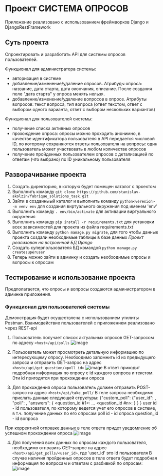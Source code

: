 # Проект СИСТЕМА ОПРОСОВ

Приложение реализовано с использованием фреймворков Django и DjangoRestFramework



## Суть проекта
Спроектировать и разработать API для системы опросов пользователей.

Функционал для администратора системы:
- авторизация в системе
- добавление/изменение/удаление опросов. Атрибуды опроса: название, дата старта, дата окончания, описание.
После создания поле "дата старта" у опроса менять нельзя.
- добавление/изменение/удаление вопросов в опросе. Атрибуты вопросов: текст вопроса, тип вопроса (ответ текстом,
ответ с выбором одного варианта, ответ с выбором нескольких вариантов)

Функционал для пользователей системы:
- получение списка активных опросов
- прохождение опроса: опросы можно проходить анонимно, в качестве идентификатора пользователя в API передается
числовой ID, по которому сохраняются ответы пользователя на вопросы: один пользователь может участвовать в любом
количестве опросов
- получение пройденных пользователем опросов с детализацией по ответам (что выбрано) по ID уникальному пользователя



## Разворачивание проекта
1. Создать директорию, в которую будет помещен каталог с проектом
2. Выполнить команду `git clone https://github.com/stanislav-akolzin/fabrique_solutions_task.git`
3. Зайти в созданныый каталог и выполнить команду `python<veresion> -m venv env` для создания виртуального окружения под именем 'env'
4. Выполнить команду `. env/bin/activate` для активации виртуального окружения
5. Выполнить команду `pip install -r requirements.txt` для установки всех зависимостей для проекта из файла requirements.txt
6. Выполнить команду `python manage.py migrate`, для того чтобы данные проекта создали необходимые таблицы в базе данных 
*Проект реализован на встроенной БД Django*
7. Создать суперпользователя БД командой `python manage.py createsuperuser`
8. Теперь можно зайти в админку и создать необходимые опросы и вопросы к опросам



## Тестирование и использование проекта
Предполагается, что опросы и вопросы создаются администратором в админке приложения.

### Функционал для пользователей системы
Демонстрация будет осуществлена с использованием утилиты Postman.
Взаимодействие пользователей с приложением реализовано через REST-api

1. Пользователь получает список актуальных опросов GET-запросом по адресу `<host>/api/polls`
![image](https://user-images.githubusercontent.com/78170834/144282938-344968eb-bdeb-461c-a5a4-52e613ed49e6.png)

2. Пользователь может просмотреть детальную информацию по интересующему опросу. Необходимо запомнить id из предыдущего запроса и отправить GET-запрос на адрес `<host>/api/get_question/<poll_id>`
![image](https://user-images.githubusercontent.com/78170834/144283173-dd6e7eda-47cf-4c6e-b729-9a7b997a37e6.png)
В ответ приходит подробная информация по опросу с id каждого вопроса и текстом. Эти id пригодятся при прохождении опроса

3. Для прохождения опроса пользователь должен отправить POST-запрос на адрес `<host>/api/take_poll/`
В теле запроса необходимо прислать данные следующей структуры:
{"custom_poll":
  {"user_id": <user id>,
   "poll": <poll id>,
   "answers": {
     <question_id #1>: <answer>
     ...
     <question_id #n>: <answer>
   }
  }
 }
 user id - id пользователя, по которому ведется учет его опросов в системе, в т.ч. получение данных по его опросам
 poll id - id опроса
 question_id - id вопроса
       
При корректной отправке данных в теле ответа придет уведомление об успешном прохождении опроса
![image](https://user-images.githubusercontent.com/78170834/144284480-8683964f-481c-4e2f-9234-7c0c7356dc16.png)

4. Для получения всех данных по опросам каждого пользователя, необходимо отправить GET-запрос на адрес `<host>/api/get_polls/<user_id>`, где 'user_id' это id пользователя
В случае наличия пройденных опросов в теле ответа будет подробная информация по вопросам и ответам с разбивкой по опросам:
![image](https://user-images.githubusercontent.com/78170834/144284988-d0918dd6-2e8a-4b4c-8790-58765a7fdd60.png)

